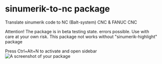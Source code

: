 # sinumerik-to-nc package

Translate sinumerik code to NC (Balt-system) CNC & FANUC CNC

Attention! The package is in beta testing state.  errors possible. Use with care at your own risk. This package not works without "sinumerik-highlight" package

Press Ctrl+Alt+N to activate and open sidebar
![A screenshot of your package](https://f.cloud.github.com/assets/69169/2290250/c35d867a-a017-11e3-86be-cd7c5bf3ff9b.gif)
